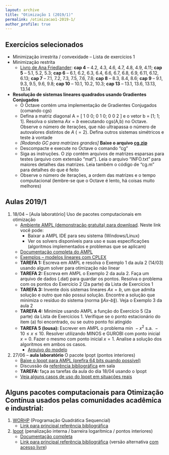 ```yaml
---
layout: archive
title: "Otimização 1 (2019/1)"
permalink: /otimizacao1-2019-1/
author_profile: true
---
```


## Exercícios selecionados

*   Minimização irrestrita / convexidade – Lista de exercícios 1
*   Minimização restrita
    *   [Livro de Ana Friedlander](https://www.ime.unicamp.br/~friedlan/livro.pdf): **cap 4** – 4.2, 4.3, 4.6, 4.7, 4.8, 4.9, 4.11; **cap 5** – 5.1, 5.2, 5.3; **cap 6** – 6.1, 6.2, 6.3, 6.4, 6.6, 6.7, 6.8, 6.9, 6.11, 6.12, 6.13; **cap 7** – 7.1, 7.2, 7.3, 7.5, 7.6, 7.8; **cap 8** – 8.3, 8.4, 8.6; **cap 9** – 9.1, 9.3, 9.5, 9.6, 9.8; **cap 10** – 10.1, 10.2, 10.3; **cap 13** – 13.1, 13.6, 13.13, 13.14
*   **Resolução de sistemas lineares quadrados usando Gradientes Conjugados**
    *   O Octave contém uma implementação de Gradientes Conjugados (comando cgs)
    *   Defina a matriz diagonal A = [ 1 0 0; 0 1 0; 0 0 2 ] e o vetor b = [1; 1; 1]. Resolva o sistema $Ax=b$ executando cgs(A,b) no Octave. Observe o número de iterações, que não ultrapassa o número de autovalores distintos de $A$ ($=2$). Defina outros sistemas simétricos e teste à vontade
    *   _[Rodando GC para matrizes grandes]_ **Baixe o arquivo [cg.zip](https://drive.google.com/open?id=11zkrXqMWAu-SXtGMZn-KT2-HClsMTwkU)**
    *   Descompacte e execute no Octave o comando “cg”
    *   Siga as instruções. O zip contém arquivos de matrizes esparsas para testes (arquivo com extensão “mat”). Leia o arquivo “INFO.txt” para maiores detalhes das matrizes. Leia também o código de “cg.m” para detalhes do que é feito
    *   Observe o número de iterações, a ordem das matrizes e o tempo computacional (lembre-se que o Octave é lento, há coisas muito melhores)

## Aulas 2019/1

1.   18/04 – [Aula laboratório] Uso de pacotes computacionais em otimização
     -  [Ambiente AMPL (demonstração gratuita) para download](https://ampl.com/try-ampl/download-a-free-demo/). Neste link você pode:
        -  Baixar a AMPL IDE para seu sistema (Windows/Linux)
        -  Ver os solvers disponíveis para uso e suas especificações (algoritmos implementados e problemas que se aplicam)
     -  [Documentação completa do AMPL](https://ampl.com/resources/the-ampl-book/)
     -  [Exemplos – modelos lineares com CPLEX](https://www.cos.ufrj.br/~danielalubke/downloads.html)
     -  **TAREFA 1:** Escreva em AMPL e resolva o Exemplo 1 da aula 2 (14/03) usando algum solver para otimização não linear
     -  **TAREFA 2:** Escreva em AMPL o Exemplo 2 da aula 2. Faça um arquivo de dados (.dat) para guardar os pontos. Resolva o problema com os pontos do Exercício 2 (2a parte) da Lista de Exercícios 1
     -  **TAREFA 3:** Invente dois sistemas lineares $Ax=b$, um que admita solução e outro que não possui solução. Encontre a solução que minimiza o resíduo do sistema (norma $\|Ax – b\|$). Veja o Exemplo 3 da aula 2
     -  **TAREFA 4:** Minimize usando AMPL a função do Exercício 5 (2a parte) da Lista de Exercícios 1. Verifique se o ponto estacionário do item (a) foi encontrado, ou se outro ponto foi atingido
     -  **TAREFA 5 (lousa):** Escrever em AMPL o problema $\min \, -x^2 \ \text{s.a.} \ -10 \leq x \leq 10$. Resolver utilizando MINOS e GUROBI com ponto inicial $x=0$. Fazer o mesmo com ponto inicial $x=1$. Analise a solução dos algoritmos em ambos os casos.
        -  [Arquivo do modelo](https://drive.google.com/open?id=1J5B-Th6XFmEmjdt6f_6OPSHslIGihLe4)
1.   27/06 – **aula laboratório** O pacote Ipopt (pontos interiores)
     -  [Baixe o Ipopt para AMPL (prefira 64 bits quando possível)](https://ampl.com/products/solvers/open-source/)
     -  Discussão da [referência bibliográfica](http://www.optimization-online.org/DB_HTML/2004/03/836.html) em sala
     -  **TAREFA:** faça as tarefas da aula do dia 18/04 usando o Ipopt
     -  [Veja alguns casos de uso do Ipopt em situações reais](https://projects.coin-or.org/Ipopt/wiki/SuccessStories)

## Alguns pacotes computacionais para Otimização Contínua usados pelas comunidades acadêmica e industrial:

1.  [WORHP](https://worhp.de/) (Programação Quadrática Sequencial)
    -  [Link para principal referência bibliográfica](https://link.springer.com/chapter/10.1007%2F978-1-4614-4469-5_4)
2.  [Ipopt](https://github.com/coin-or/Ipopt) (penalização interna / barreira logarítmica / pontos interiores)
    -  [Documentação completa](https://coin-or.github.io/Ipopt/)
    -  [Link para principal referência bibliográfica](https://link.springer.com/article/10.1007/s10107-004-0559-y) (versão alternativa [com acesso livre](http://www.optimization-online.org/DB_HTML/2004/03/836.html))
